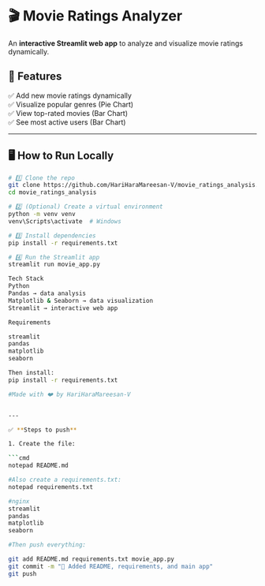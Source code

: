 # 🎬 Movie Ratings Analyzer

An **interactive Streamlit web app** to analyze and visualize movie ratings dynamically.  

## 🚀 Features  
✅ Add new movie ratings dynamically  
✅ Visualize popular genres (Pie Chart)  
✅ View top-rated movies (Bar Chart)  
✅ See most active users (Bar Chart)  

---

## 🖥️ How to Run Locally  

```bash
# 1️⃣ Clone the repo
git clone https://github.com/HariHaraMareesan-V/movie_ratings_analysis.git
cd movie_ratings_analysis

# 2️⃣ (Optional) Create a virtual environment
python -m venv venv
venv\Scripts\activate  # Windows

# 3️⃣ Install dependencies
pip install -r requirements.txt

# 4️⃣ Run the Streamlit app
streamlit run movie_app.py

Tech Stack
Python
Pandas → data analysis
Matplotlib & Seaborn → data visualization
Streamlit → interactive web app

Requirements

streamlit
pandas
matplotlib
seaborn

Then install:
pip install -r requirements.txt

#Made with ❤️ by HariHaraMareesan-V


---

✅ **Steps to push**  

1. Create the file:  

```cmd
notepad README.md

#Also create a requirements.txt:
notepad requirements.txt

#nginx
streamlit
pandas
matplotlib
seaborn

#Then push everything:

git add README.md requirements.txt movie_app.py
git commit -m "📄 Added README, requirements, and main app"
git push


